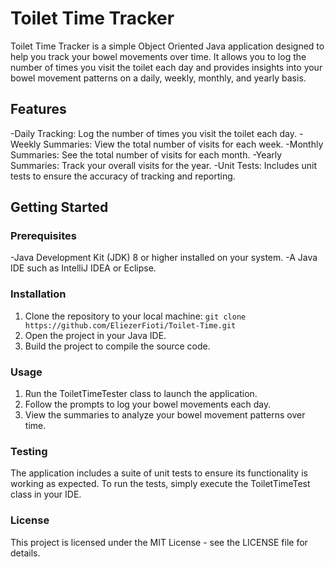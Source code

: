 # Toilet Time Tracker
Toilet Time Tracker is a simple Object Oriented Java application designed to help you track your bowel movements over time. It allows you to log the number of times you visit the toilet each day and provides insights into your bowel movement patterns on a daily, weekly, monthly, and yearly basis.

## Features
-Daily Tracking: Log the number of times you visit the toilet each day.
-Weekly Summaries: View the total number of visits for each week.
-Monthly Summaries: See the total number of visits for each month.
-Yearly Summaries: Track your overall visits for the year.
-Unit Tests: Includes unit tests to ensure the accuracy of tracking and reporting.

## Getting Started
### Prerequisites
-Java Development Kit (JDK) 8 or higher installed on your system.
-A Java IDE such as IntelliJ IDEA or Eclipse.
### Installation
1. Clone the repository to your local machine:
   ```git clone https://github.com/EliezerFioti/Toilet-Time.git```
2. Open the project in your Java IDE.
3. Build the project to compile the source code.
### Usage
1. Run the ToiletTimeTester class to launch the application.
2. Follow the prompts to log your bowel movements each day.
3. View the summaries to analyze your bowel movement patterns over time.
### Testing
The application includes a suite of unit tests to ensure its functionality is working as expected. To run the tests, simply execute the ToiletTimeTest class in your IDE.

### License
This project is licensed under the MIT License - see the LICENSE file for details.
